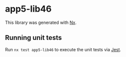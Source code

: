 # app5-lib46

This library was generated with [Nx](https://nx.dev).

## Running unit tests

Run `nx test app5-lib46` to execute the unit tests via [Jest](https://jestjs.io).
